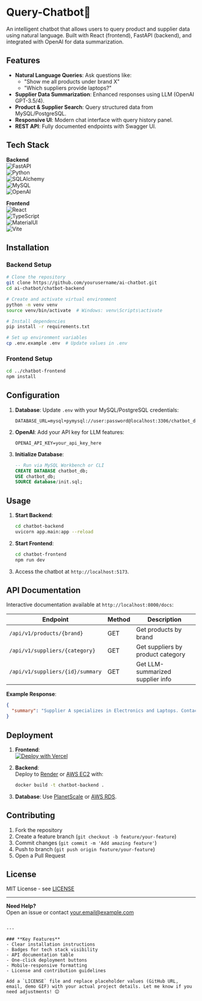 # Query-Chatbot🤖
An intelligent chatbot that allows users to query product and supplier data using natural language. Built with React (frontend), FastAPI (backend), and integrated with OpenAI for data summarization.

## Features

- **Natural Language Queries**: Ask questions like:
  - "Show me all products under brand X"
  - "Which suppliers provide laptops?"
- **Supplier Data Summarization**: Enhanced responses using LLM (OpenAI GPT-3.5/4).
- **Product & Supplier Search**: Query structured data from MySQL/PostgreSQL.
- **Responsive UI**: Modern chat interface with query history panel.
- **REST API**: Fully documented endpoints with Swagger UI.

## Tech Stack

**Backend**  
![FastAPI](https://img.shields.io/badge/FastAPI-005571?style=for-the-badge&logo=fastapi)  
![Python](https://img.shields.io/badge/Python-3776AB?style=for-the-badge&logo=python&logoColor=white)  
![SQLAlchemy](https://img.shields.io/badge/SQLAlchemy-100000?style=for-the-badge)  
![MySQL](https://img.shields.io/badge/MySQL-4479A1?style=for-the-badge&logo=mysql&logoColor=white)  
![OpenAI](https://img.shields.io/badge/OpenAI-412991?style=for-the-badge&logo=openai&logoColor=white)

**Frontend**  
![React](https://img.shields.io/badge/React-20232A?style=for-the-badge&logo=react&logoColor=61DAFB)  
![TypeScript](https://img.shields.io/badge/TypeScript-3178C6?style=for-the-badge&logo=typescript&logoColor=white)  
![MaterialUI](https://img.shields.io/badge/Material%20UI-007FFF?style=for-the-badge&logo=mui&logoColor=white)  
![Vite](https://img.shields.io/badge/Vite-B73BFE?style=for-the-badge&logo=vite&logoColor=FFD62E)

## Installation

### Backend Setup
```bash
# Clone the repository
git clone https://github.com/yourusername/ai-chatbot.git
cd ai-chatbot/chatbot-backend

# Create and activate virtual environment
python -m venv venv
source venv/bin/activate  # Windows: venv\Scripts\activate

# Install dependencies
pip install -r requirements.txt

# Set up environment variables
cp .env.example .env  # Update values in .env
```

### Frontend Setup
```bash
cd ../chatbot-frontend
npm install
```

## Configuration

1. **Database**: Update `.env` with your MySQL/PostgreSQL credentials:
   ```env
   DATABASE_URL=mysql+pymysql://user:password@localhost:3306/chatbot_db
   ```

2. **OpenAI**: Add your API key for LLM features:
   ```env
   OPENAI_API_KEY=your_api_key_here
   ```

3. **Initialize Database**:
   ```sql
   -- Run via MySQL Workbench or CLI
   CREATE DATABASE chatbot_db;
   USE chatbot_db;
   SOURCE database/init.sql;
   ```

## Usage

1. **Start Backend**:
   ```bash
   cd chatbot-backend
   uvicorn app.main:app --reload
   ```

2. **Start Frontend**:
   ```bash
   cd chatbot-frontend
   npm run dev
   ```

3. Access the chatbot at `http://localhost:5173`.

## API Documentation

Interactive documentation available at `http://localhost:8000/docs`:

| Endpoint                | Method | Description                     |
|-------------------------|--------|---------------------------------|
| `/api/v1/products/{brand}` | GET    | Get products by brand          |
| `/api/v1/suppliers/{category}` | GET | Get suppliers by product category |
| `/api/v1/suppliers/{id}/summary` | GET | Get LLM-summarized supplier info |

**Example Response**:
```json
{
  "summary": "Supplier A specializes in Electronics and Laptops. Contact: contact@supplierA.com"
}
```

## Deployment

1. **Frontend**:  
   [![Deploy with Vercel](https://vercel.com/button)](https://vercel.com/new/clone?repository-url=https://github.com/yourusername/ai-chatbot)

2. **Backend**:  
   Deploy to [Render](https://render.com) or [AWS EC2](https://aws.amazon.com/ec2/) with:
   ```bash
   docker build -t chatbot-backend .
   ```

3. **Database**: Use [PlanetScale](https://planetscale.com) or [AWS RDS](https://aws.amazon.com/rds/).

## Contributing

1. Fork the repository
2. Create a feature branch (`git checkout -b feature/your-feature`)
3. Commit changes (`git commit -m 'Add amazing feature'`)
4. Push to branch (`git push origin feature/your-feature`)
5. Open a Pull Request

## License

MIT License - see [LICENSE](LICENSE)

---

**Need Help?**  
Open an issue or contact [your.email@example.com](mailto:your.email@example.com)
```

---

### **Key Features**
- Clear installation instructions
- Badges for tech stack visibility
- API documentation table
- One-click deployment buttons
- Mobile-responsive formatting
- License and contribution guidelines

Add a `LICENSE` file and replace placeholder values (GitHub URL, email, demo GIF) with your actual project details. Let me know if you need adjustments! 😊